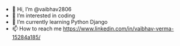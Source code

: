 - 👋 Hi, I’m @vaibhav2806
- 👀 I’m interested in coding
- 🌱 I’m currently learning Python Django
- 📫 How to reach me https://www.linkedin.com/in/vaibhav-verma-15284a185/

<!---
vaibhav2806/vaibhav2806 is a ✨ special ✨ repository because its `README.md` (this file) appears on your GitHub profile.
You can click the Preview link to take a look at your changes.
--->
